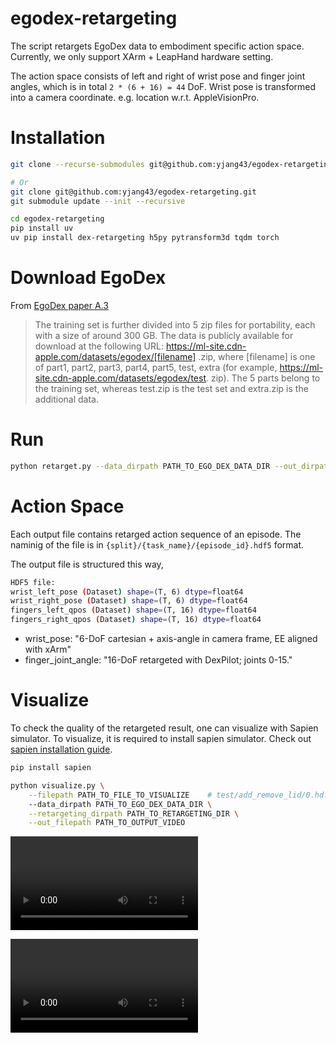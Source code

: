 # egodex-retargeting

The script retargets EgoDex data to embodiment specific action space.
Currently, we only support XArm + LeapHand hardware setting.

The action space consists of left and right of wrist pose and finger joint angles, which is in total `2 * (6 + 16) = 44` DoF.
Wrist pose is transformed into a camera coordinate. e.g. location w.r.t. AppleVisionPro.

# Installation

```bash
git clone --recurse-submodules git@github.com:yjang43/egodex-retargeting.git

# Or
git clone git@github.com:yjang43/egodex-retargeting.git
git submodule update --init --recursive

```

```bash
cd egodex-retargeting
pip install uv
uv pip install dex-retargeting h5py pytransform3d tqdm torch
```

# Download EgoDex
From [EgoDex paper A.3](https://arxiv.org/pdf/2505.11709)
>The training set is further divided into 5 zip files for portability,
each with a size of around 300 GB. The data is publicly available for download at the following URL: https://ml-site.cdn-apple.com/datasets/egodex/[filename]
.zip, where [filename] is one of part1, part2, part3, part4, part5, test,
extra (for example, https://ml-site.cdn-apple.com/datasets/egodex/test.
zip). The 5 parts belong to the training set, whereas test.zip is the test set and extra.zip is
the additional data. 

# Run

```bash
python retarget.py --data_dirpath PATH_TO_EGO_DEX_DATA_DIR --out_dirpath PATH_TO_OUTPUT_DIR
```

# Action Space
Each output file contains retarged action sequence of an episode.
The naminig of the file is in `{split}/{task_name}/{episode_id}.hdf5` format.

The output file is structured this way,
```bash
HDF5 file:
wrist_left_pose (Dataset) shape=(T, 6) dtype=float64
wrist_right_pose (Dataset) shape=(T, 6) dtype=float64
fingers_left_qpos (Dataset) shape=(T, 16) dtype=float64
fingers_right_qpos (Dataset) shape=(T, 16) dtype=float64
```

* wrist_pose: "6-DoF cartesian + axis-angle in camera frame, EE aligned with xArm"
* finger_joint_angle: "16-DoF retargeted with DexPilot; joints 0-15."


# Visualize
To check the quality of the retargeted result, one can visualize with Sapien simulator.
To visualize, it is required to install sapien simulator.
Check out [sapien installation guide](https://sapien-sim.github.io/docs/user_guide/getting_started/installation.html).

```bash
pip install sapien

python visualize.py \
    --filepath PATH_TO_FILE_TO_VISUALIZE    # test/add_remove_lid/0.hdf5 \
    --data_dirpath PATH_TO_EGO_DEX_DATA_DIR \
    --retargeting_dirpath PATH_TO_RETARGETING_DIR \
    --out_filepath PATH_TO_OUTPUT_VIDEO
```

<video controls src="https://github.com/yjang43/egodex-retargeting/blob/main/asset/sample.mp4" title="asset/sample.mp4"></video>

<video controls src="https://github.com/yjang43/egodex-retargeting/blob/main/asset/retargeted.mp4" title="asset/retargeted.mp4"></video>
